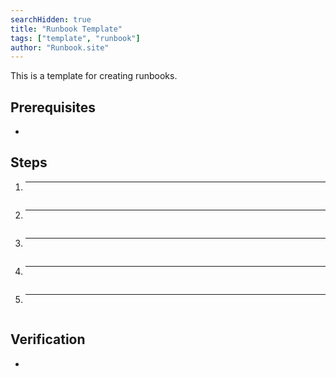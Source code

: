 ```yaml
---
searchHidden: true
title: "Runbook Template"
tags: ["template", "runbook"]
author: "Runbook.site"
---
```


This is a template for creating runbooks.

## Prerequisites
-

## Steps

1. ** **
```bash
```
2. ** **
```bash
```
3. ** **
```bash
```
4. ** **
```bash
```
5. ** **
```bash
```

## Verification
- 